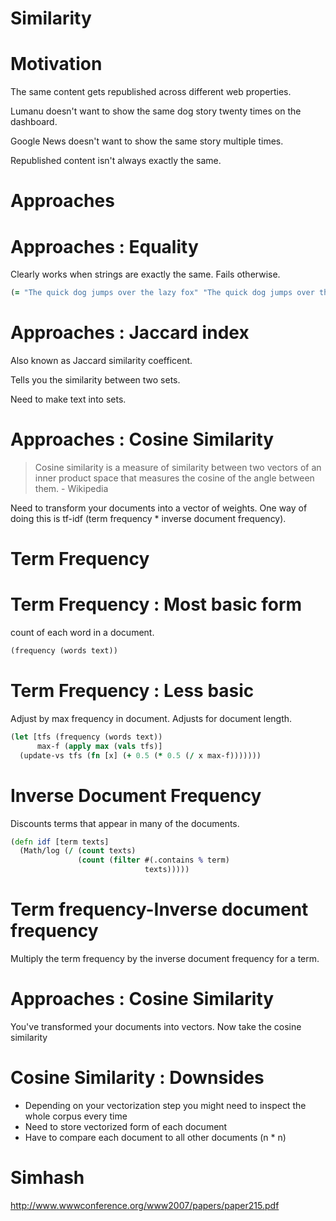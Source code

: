 

# Similarity

# Motivation

The same content gets republished across different web properties.

Lumanu doesn't want to show the same dog story twenty times on the dashboard.

Google News doesn't want to show the same story multiple times.

Republished content isn't always exactly the same.

# Approaches

# Approaches : Equality

Clearly works when strings are exactly the same. Fails otherwise.

```clojure
(= "The quick dog jumps over the lazy fox" "The quick dog jumps over the lazy fox")
```

# Approaches : Jaccard index 

Also known as Jaccard similarity coefficent.

Tells you the similarity between two sets.

Need to make text into sets.


# Approaches : Cosine Similarity

> Cosine similarity is a measure of similarity between two vectors of
> an inner product space that measures the cosine of the angle between
> them. - Wikipedia

Need to transform your documents into a vector of weights. One way of
doing this is tf-idf (term frequency * inverse document frequency).

# Term Frequency

# Term Frequency : Most basic form

count of each word in a document.

```clojure
(frequency (words text))
```

# Term Frequency : Less basic

Adjust by max frequency in document. Adjusts for document length.

```clojure
(let [tfs (frequency (words text))
      max-f (apply max (vals tfs)]
  (update-vs tfs (fn [x] (+ 0.5 (* 0.5 (/ x max-f)))))))
```

# Inverse Document Frequency

Discounts terms that appear in many of the documents.

```clojure
(defn idf [term texts]
  (Math/log (/ (count texts)
               (count (filter #(.contains % term)
                              texts)))))
```

# Term frequency-Inverse document frequency

Multiply the term frequency by the inverse document frequency for a term.

# Approaches : Cosine Similarity

You've transformed your documents into vectors. Now take the cosine similarity 

# Cosine Similarity : Downsides

- Depending on your vectorization step you might need to inspect the
  whole corpus every time
- Need to store vectorized form of each document
- Have to compare each document to all other documents (n * n)


# Simhash

http://www.wwwconference.org/www2007/papers/paper215.pdf
